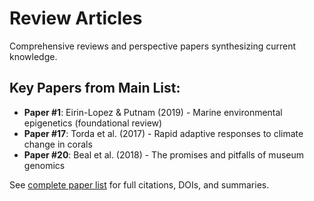 # Review Articles

Comprehensive reviews and perspective papers synthesizing current knowledge.

## Key Papers from Main List:
- **Paper #1**: Eirin-Lopez & Putnam (2019) - Marine environmental epigenetics (foundational review)
- **Paper #17**: Torda et al. (2017) - Rapid adaptive responses to climate change in corals
- **Paper #20**: Beal et al. (2018) - The promises and pitfalls of museum genomics

See [complete paper list](../paper-list.md) for full citations, DOIs, and summaries.